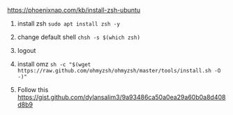 https://phoenixnap.com/kb/install-zsh-ubuntu

1. install zsh
`sudo apt install zsh -y`

2. change default shell
`chsh -s $(which zsh)`

3. logout


4. install omz
`sh -c "$(wget https://raw.github.com/ohmyzsh/ohmyzsh/master/tools/install.sh -O -)"`

5. Follow this
https://gist.github.com/dylansalim3/9a93486ca50a0ea29a60b0a8d408d8b9
